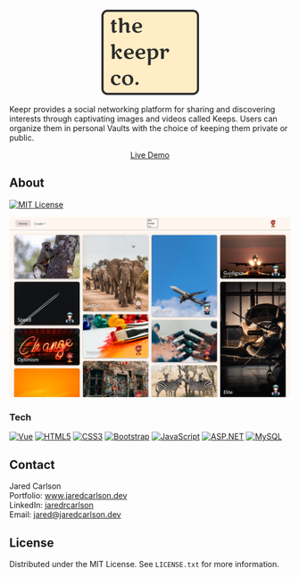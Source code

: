 <!-- PROJECT LOGO -->
<br />
<div align="center">
  <a href="https://github.com/jaredrcarlson/keepr" target="_blank">
    <img src="images/keepr_logo.png" alt="Logo">
  </a>

  <br>
  <p align="left">
    Keepr provides a social networking platform for sharing and discovering interests through captivating images and videos called Keeps. Users can organize them in personal Vaults with the choice of keeping them private or public.
  </p>
  <p align="center">
    <a href="https://www.jaredcarlson.dev/keepr" target="_blank">Live Demo</a>
  </p>
</div>



<!-- ABOUT THE PROJECT -->
## About

<!-- [![Contributors][contributors-shield]][contributors-url]
[![Forks][forks-shield]][forks-url]
[![Stargazers][stars-shield]][stars-url] -->
[![MIT License][license-shield]][license-url]

[![Product Name Screen Shot][product-screenshot]](https://www.jaredcarlson.dev/keepr)


### Tech 

[![Vue][Vue.js]][Vue-url] [![HTML5][HTML5]][HTML5-url] [![CSS3][CSS3]][CSS3-url] [![Bootstrap][Bootstrap]][Bootstrap-url] [![JavaScript][JavaScript]][JavaScript-url] [![ASP.NET][ASP.NET]][ASP.NET-url] [![MySQL][MySQL]][MySQL-url]



<!-- CONTACT -->
## Contact

Jared Carlson   
Portfolio: <a href="https://www.jaredcarlson.dev" target="_blank">www.jaredcarlson.dev</a>  
LinkedIn: <a href="https://linkedin.com/in/jaredrcarlson" target="_blank">jaredrcarlson</a>  
Email: <a href="mailto:jared@jaredcarlson.dev">jared@jaredcarlson.dev</a>  



<!-- LICENSE -->
## License

Distributed under the MIT License. See `LICENSE.txt` for more information.



<!-- MARKDOWN LINKS & IMAGES -->
<!-- https://www.markdownguide.org/basic-syntax/#reference-style-links -->
[contributors-shield]: https://img.shields.io/github/contributors/jaredrcarlson/keepr.svg?style=for-the-badge
[contributors-url]: https://github.com/jaredrcarlson/keepr/graphs/contributors
[forks-shield]: https://img.shields.io/github/forks/jaredrcarlson/keepr.svg?style=for-the-badge
[forks-url]: https://github.com/jaredrcarlson/keepr/network/members
[stars-shield]: https://img.shields.io/github/stars/jaredrcarlson/keepr.svg?style=for-the-badge
[stars-url]: https://github.com/jaredrcarlson/keepr/stargazers
[issues-shield]: https://img.shields.io/github/issues/jaredrcarlson/keepr.svg?style=for-the-badge
[issues-url]: https://github.com/jaredrcarlson/keepr/issues
[license-shield]: https://img.shields.io/github/license/jaredrcarlson/keepr.svg?style=for-the-badge
[license-url]: https://github.com/jaredrcarlson/keepr/blob/master/LICENSE.txt
[linkedin-shield]: https://img.shields.io/badge/-LinkedIn-black.svg?style=for-the-badge&logo=linkedin&colorB=555
[linkedin-url]: https://linkedin.com/in/jaredrcarlson
[product-screenshot]: images/keepr_screenshot.png

[HTML5]: https://img.shields.io/badge/HTML5-E34F26?style=for-the-badge&logo=html5&logoColor=white
[HTML5-url]: https://developer.mozilla.org/en-US/docs/Glossary/HTML5
[CSS3]: https://img.shields.io/badge/CSS3-1572B6?style=for-the-badge&logo=css3&logoColor=white
[CSS3-url]: https://developer.mozilla.org/en-US/docs/Web/CSS
[Bootstrap]: https://img.shields.io/badge/Bootstrap-563D7C?style=for-the-badge&logo=bootstrap&logoColor=white
[Bootstrap-url]: https://getbootstrap.com
[JavaScript]: https://img.shields.io/badge/JavaScript-F7DF1E?style=for-the-badge&logo=javascript&logoColor=black
[JavaScript-url]: https://www.javascript.com/
[Vue.js]: https://img.shields.io/badge/Vue.js-35495E?style=for-the-badge&logo=vuedotjs&logoColor=4FC08D
[Vue-url]: https://vuejs.org/
[Node.js]: https://img.shields.io/badge/Node.js-339933?style=for-the-badge&logo=nodedotjs&logoColor=black
[Node.js-url]: https://nodejs.org/en
[Express]: https://img.shields.io/badge/Express-000000?style=for-the-badge&logo=express&logoColor=white
[Express-url]: https://expressjs.com/
[MongoDB]: https://img.shields.io/badge/MongoDB-47A248?style=for-the-badge&logo=mongodb&logoColor=white
[MongoDB-url]: https://www.mongodb.com/
[Mongoose]: https://img.shields.io/badge/Mongoose-880000?style=for-the-badge&logo=mongoose&logoColor=white
[Mongoose-url]: https://mongoosejs.com/
[ASP.NET]: https://img.shields.io/badge/ASP.NET-512BD4?style=for-the-badge&logo=dotnet&logoColor=white
[ASP.NET-url]: https://dotnet.microsoft.com/en-us/apps/aspnet
[MySQL]: https://img.shields.io/badge/MySQL-4479A1?style=for-the-badge&logo=mysql&logoColor=white
[MySQL-url]: https://www.mysql.com/
[Next.js]: https://img.shields.io/badge/next.js-000000?style=for-the-badge&logo=nextdotjs&logoColor=white
[Next-url]: https://nextjs.org/
[React.js]: https://img.shields.io/badge/React-20232A?style=for-the-badge&logo=react&logoColor=61DAFB
[React-url]: https://reactjs.org/
[Angular.io]: https://img.shields.io/badge/Angular-DD0031?style=for-the-badge&logo=angular&logoColor=white
[Angular-url]: https://angular.io/
[Svelte.dev]: https://img.shields.io/badge/Svelte-4A4A55?style=for-the-badge&logo=svelte&logoColor=FF3E00
[Svelte-url]: https://svelte.dev/
[Laravel.com]: https://img.shields.io/badge/Laravel-FF2D20?style=for-the-badge&logo=laravel&logoColor=white
[Laravel-url]: https://laravel.com
[JQuery.com]: https://img.shields.io/badge/jQuery-0769AD?style=for-the-badge&logo=jquery&logoColor=white
[JQuery-url]: https://jquery.com 